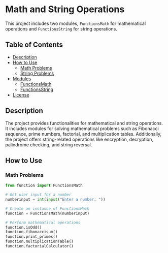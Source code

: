# Math and String Operations

This project includes two modules, `FunctionsMath` for mathematical operations and `FunctionsString` for string operations.

## Table of Contents

- [Description](#description)
- [How to Use](#how-to-use)
  - [Math Problems](#math-problems)
  - [String Problems](#string-problems)
- [Modules](#modules)
  - [FunctionsMath](#functionsmath)
  - [FunctionsString](#functionstring)
- [License](#license)

## Description

The project provides functionalities for mathematical and string operations. It includes modules for solving mathematical problems such as Fibonacci sequence, prime numbers, factorial, and multiplication tables. Additionally, the project offers string-related operations like encryption, decryption, palindrome checking, and string reversal.

## How to Use

### Math Problems

```python
from function import FunctionsMath

# Get user input for a number
numberinput = int(input("Enter a number: "))

# Create an instance of FunctionsMath
function = FunctionsMath(numberinput)

# Perform mathematical operations
function.isOdd()
function.fibonaccisum()
function.print_primes()
function.multiplicationTable()
function.factorialCalculator()
